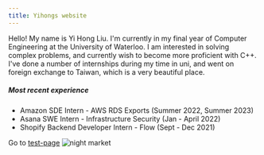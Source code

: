 ```yaml
---
title: Yihongs website
---
```


Hello! My name is Yi Hong Liu. I'm currently in my final year of Computer Engineering at the University of Waterloo.
I am interested in solving complex problems, and currently wish to become more proficient with C++.
I've done a number of internships during my time in uni, and went on foreign exchange to Taiwan, which is a very beautiful place.

##### Most recent experience
- Amazon SDE Intern - AWS RDS Exports (Summer 2022, Summer 2023)
- Asana SWE Intern - Infrastructure Security (Jan - April 2022)
- Shopify Backend Developer Intern - Flow (Sept - Dec 2021)

Go to [test-page](test-page.md)
![night market](./night-market.jpg)
